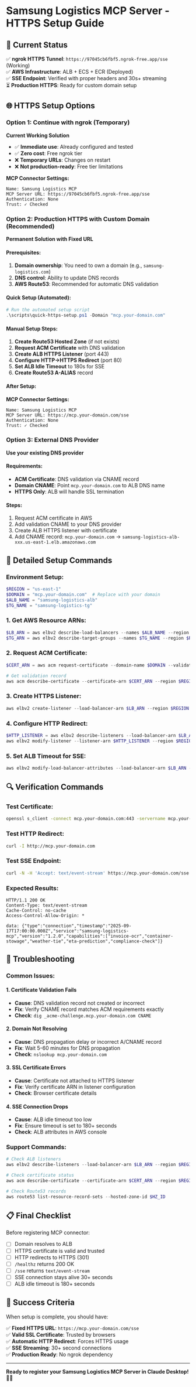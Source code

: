 # Samsung Logistics MCP Server - HTTPS Setup Guide

## 🎯 Current Status

✅ **ngrok HTTPS Tunnel**: `https://97045cb6fbf5.ngrok-free.app/sse` (Working)  
✅ **AWS Infrastructure**: ALB + ECS + ECR (Deployed)  
✅ **SSE Endpoint**: Verified with proper headers and 30s+ streaming  
⏳ **Production HTTPS**: Ready for custom domain setup  

## 🌐 HTTPS Setup Options

### Option 1: Continue with ngrok (Temporary)
**Current Working Solution**
- ✅ **Immediate use**: Already configured and tested
- ✅ **Zero cost**: Free ngrok tier
- ❌ **Temporary URLs**: Changes on restart
- ❌ **Not production-ready**: Free tier limitations

**MCP Connector Settings:**
```
Name: Samsung Logistics MCP
MCP Server URL: https://97045cb6fbf5.ngrok-free.app/sse
Authentication: None
Trust: ✓ Checked
```

### Option 2: Production HTTPS with Custom Domain (Recommended)
**Permanent Solution with Fixed URL**

#### Prerequisites:
1. **Domain ownership**: You need to own a domain (e.g., `samsung-logistics.com`)
2. **DNS control**: Ability to update DNS records
3. **AWS Route53**: Recommended for automatic DNS validation

#### Quick Setup (Automated):
```powershell
# Run the automated setup script
.\scripts\quick-https-setup.ps1 -Domain "mcp.your-domain.com"
```

#### Manual Setup Steps:
1. **Create Route53 Hosted Zone** (if not exists)
2. **Request ACM Certificate** with DNS validation
3. **Create ALB HTTPS Listener** (port 443)
4. **Configure HTTP→HTTPS Redirect** (port 80)
5. **Set ALB Idle Timeout** to 180s for SSE
6. **Create Route53 A-ALIAS** record

#### After Setup:
**MCP Connector Settings:**
```
Name: Samsung Logistics MCP
MCP Server URL: https://mcp.your-domain.com/sse
Authentication: None
Trust: ✓ Checked
```

### Option 3: External DNS Provider
**Use your existing DNS provider**

#### Requirements:
- **ACM Certificate**: DNS validation via CNAME record
- **Domain CNAME**: Point `mcp.your-domain.com` to ALB DNS name
- **HTTPS Only**: ALB will handle SSL termination

#### Steps:
1. Request ACM certificate in AWS
2. Add validation CNAME to your DNS provider
3. Create ALB HTTPS listener with certificate
4. Add CNAME record: `mcp.your-domain.com` → `samsung-logistics-alb-xxx.us-east-1.elb.amazonaws.com`

## 🔧 Detailed Setup Commands

### Environment Setup:
```powershell
$REGION = "us-east-1"
$DOMAIN = "mcp.your-domain.com"  # Replace with your domain
$ALB_NAME = "samsung-logistics-alb"
$TG_NAME = "samsung-logistics-tg"
```

### 1. Get AWS Resource ARNs:
```powershell
$LB_ARN = aws elbv2 describe-load-balancers --names $ALB_NAME --region $REGION --query 'LoadBalancers[0].LoadBalancerArn' --output text
$TG_ARN = aws elbv2 describe-target-groups --names $TG_NAME --region $REGION --query 'TargetGroups[0].TargetGroupArn' --output text
```

### 2. Request ACM Certificate:
```powershell
$CERT_ARN = aws acm request-certificate --domain-name $DOMAIN --validation-method DNS --region $REGION --query CertificateArn --output text

# Get validation record
aws acm describe-certificate --certificate-arn $CERT_ARN --region $REGION --query 'Certificate.DomainValidationOptions[0].ResourceRecord'
```

### 3. Create HTTPS Listener:
```powershell
aws elbv2 create-listener --load-balancer-arn $LB_ARN --region $REGION --protocol HTTPS --port 443 --certificates CertificateArn=$CERT_ARN --ssl-policy ELBSecurityPolicy-TLS13-1-2-2021-06 --default-actions Type=forward,TargetGroupArn=$TG_ARN
```

### 4. Configure HTTP Redirect:
```powershell
$HTTP_LISTENER = aws elbv2 describe-listeners --load-balancer-arn $LB_ARN --region $REGION --query 'Listeners[?Port==`80`].ListenerArn' --output text
aws elbv2 modify-listener --listener-arn $HTTP_LISTENER --region $REGION --default-actions Type=redirect,RedirectConfig='{\"Protocol\":\"HTTPS\",\"Port\":\"443\",\"StatusCode\":\"HTTP_301\"}'
```

### 5. Set ALB Timeout for SSE:
```powershell
aws elbv2 modify-load-balancer-attributes --load-balancer-arn $LB_ARN --region $REGION --attributes Key=idle_timeout.timeout_seconds,Value=180
```

## 🔍 Verification Commands

### Test Certificate:
```bash
openssl s_client -connect mcp.your-domain.com:443 -servername mcp.your-domain.com
```

### Test HTTP Redirect:
```bash
curl -I http://mcp.your-domain.com
```

### Test SSE Endpoint:
```bash
curl -N -H 'Accept: text/event-stream' https://mcp.your-domain.com/sse --max-time 30
```

### Expected Results:
```http
HTTP/1.1 200 OK
Content-Type: text/event-stream
Cache-Control: no-cache
Access-Control-Allow-Origin: *

data: {"type":"connection","timestamp":"2025-09-17T17:00:00.000Z","service":"samsung-logistics-mcp","version":"1.2.0","capabilities":["invoice-ocr","container-stowage","weather-tie","eta-prediction","compliance-check"]}
```

## 🚨 Troubleshooting

### Common Issues:

#### 1. Certificate Validation Fails
- **Cause**: DNS validation record not created or incorrect
- **Fix**: Verify CNAME record matches ACM requirements exactly
- **Check**: `dig _acme-challenge.mcp.your-domain.com CNAME`

#### 2. Domain Not Resolving
- **Cause**: DNS propagation delay or incorrect A/CNAME record
- **Fix**: Wait 5-60 minutes for DNS propagation
- **Check**: `nslookup mcp.your-domain.com`

#### 3. SSL Certificate Errors
- **Cause**: Certificate not attached to HTTPS listener
- **Fix**: Verify certificate ARN in listener configuration
- **Check**: Browser certificate details

#### 4. SSE Connection Drops
- **Cause**: ALB idle timeout too low
- **Fix**: Ensure timeout is set to 180+ seconds
- **Check**: ALB attributes in AWS console

### Support Commands:
```powershell
# Check ALB listeners
aws elbv2 describe-listeners --load-balancer-arn $LB_ARN --region $REGION

# Check certificate status
aws acm describe-certificate --certificate-arn $CERT_ARN --region $REGION

# Check Route53 records
aws route53 list-resource-record-sets --hosted-zone-id $HZ_ID
```

## 📋 Final Checklist

Before registering MCP connector:

- [ ] Domain resolves to ALB
- [ ] HTTPS certificate is valid and trusted
- [ ] HTTP redirects to HTTPS (301)
- [ ] `/healthz` returns 200 OK
- [ ] `/sse` returns `text/event-stream`
- [ ] SSE connection stays alive 30+ seconds
- [ ] ALB idle timeout is 180+ seconds

## 🎉 Success Criteria

When setup is complete, you should have:

✅ **Fixed HTTPS URL**: `https://mcp.your-domain.com/sse`  
✅ **Valid SSL Certificate**: Trusted by browsers  
✅ **Automatic HTTP Redirect**: Forces HTTPS usage  
✅ **SSE Streaming**: 30+ second connections  
✅ **Production Ready**: No ngrok dependency  

---

**Ready to register your Samsung Logistics MCP Server in Claude Desktop!** 🚢✨
